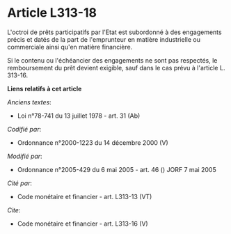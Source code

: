# Article L313-18

L'octroi de prêts participatifs par l'Etat est subordonné à des engagements précis et datés de la part de l'emprunteur en
matière industrielle ou commerciale ainsi qu'en matière financière. 

Si le contenu ou l'échéancier des engagements ne sont pas respectés, le remboursement du prêt devient exigible, sauf dans le
cas prévu à l'article L. 313-16.

**Liens relatifs à cet article**

_Anciens textes_:

  - Loi n°78-741 du 13 juillet 1978 - art. 31 (Ab)

_Codifié par_:

  - Ordonnance n°2000-1223 du 14 décembre 2000 (V)

_Modifié par_:

  - Ordonnance n°2005-429 du 6 mai 2005 - art. 46 () JORF 7 mai 2005

_Cité par_:

  - Code monétaire et financier - art. L313-13 (VT)

_Cite_:

  - Code monétaire et financier - art. L313-16 (V)
